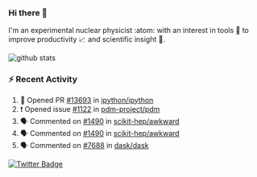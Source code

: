 ### Hi there 👋 

I'm an experimental nuclear physicist :atom: with an interest in tools :wrench: to improve productivity :chart_with_upwards_trend: and scientific insight :telescope:.

![github stats](https://github-readme-stats.vercel.app/api?username=agoose77&show_icons=true&hide_rank=true&hide_title=true&bg_color=30,e76445,904e95&text_color=efe3ec&icon_color=efe3ec)
<!--
**agoose77/agoose77** is a ✨ _special_ ✨ repository because its `README.md` (this file) appears on your GitHub profile.

Here are some ideas to get you started:

- 🔭 I’m currently working on ...
- 🌱 I’m currently learning ...
- 👯 I’m looking to collaborate on ...
- 🤔 I’m looking for help with ...
- 💬 Ask me about ...
- 📫 How to reach me: ...
- 😄 Pronouns: ...
- ⚡ Fun fact: ...
-->

### :zap: Recent Activity
<!--START_SECTION:activity-->
1. 💪 Opened PR [#13693](https://github.com/ipython/ipython/pull/13693) in [ipython/ipython](https://github.com/ipython/ipython)
2. ❗️ Opened issue [#1122](https://github.com/pdm-project/pdm/issues/1122) in [pdm-project/pdm](https://github.com/pdm-project/pdm)
3. 🗣 Commented on [#1490](https://github.com/scikit-hep/awkward/issues/1490) in [scikit-hep/awkward](https://github.com/scikit-hep/awkward)
4. 🗣 Commented on [#1490](https://github.com/scikit-hep/awkward/issues/1490) in [scikit-hep/awkward](https://github.com/scikit-hep/awkward)
5. 🗣 Commented on [#7688](https://github.com/dask/dask/issues/7688) in [dask/dask](https://github.com/dask/dask)
<!--END_SECTION:activity-->


[![Twitter Badge](https://img.shields.io/twitter/follow/agoose77?style=flat-square&logo=Twitter&logoColor=white&color=cornflowerblue)](https://twitter.com/agoose77)
